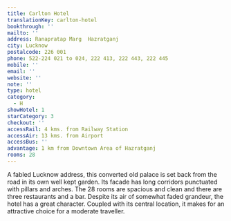 ```yaml
---
title: Carlton Hotel
translationKey: carlton-hotel
bookthrough: ''
mailto: ''
address: Ranapratap Marg  Hazratganj
city: Lucknow
postalcode: 226 001
phone: 522-224 021 to 024, 222 413, 222 443, 222 445
mobile: ''
email: ''
website: ''
note: ''
type: hotel
category:
  - H
showHotel: 1
starCategory: 3
checkout: ''
accessRail: 4 kms. from Railway Station
accessAir: 13 kms. from Airport
accessBus: ''
advantage: 1 km from Downtown Area of Hazratganj
rooms: 28
---
```

A fabled Lucknow address, this converted old palace is set back from the road in its own well kept garden.  Its facade has  long corridors punctuated with pillars and arches. The 28 rooms are spacious and clean and there are three restaurants and a bar. Despite its air of somewhat faded grandeur, the hotel has a great character. Coupled with its central location, it makes for an attractive choice for a moderate traveller.